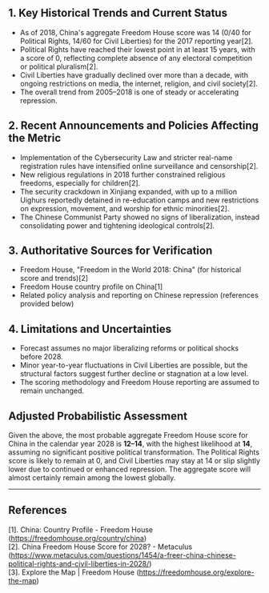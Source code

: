 ## 1. Key Historical Trends and Current Status

- As of 2018, China's aggregate Freedom House score was 14 (0/40 for Political Rights, 14/60 for Civil Liberties) for the 2017 reporting year[2].
- Political Rights have reached their lowest point in at least 15 years, with a score of 0, reflecting complete absence of any electoral competition or political pluralism[2].
- Civil Liberties have gradually declined over more than a decade, with ongoing restrictions on media, the internet, religion, and civil society[2].
- The overall trend from 2005–2018 is one of steady or accelerating repression.

## 2. Recent Announcements and Policies Affecting the Metric

- Implementation of the Cybersecurity Law and stricter real-name registration rules have intensified online surveillance and censorship[2].
- New religious regulations in 2018 further constrained religious freedoms, especially for children[2].
- The security crackdown in Xinjiang expanded, with up to a million Uighurs reportedly detained in re-education camps and new restrictions on expression, movement, and worship for ethnic minorities[2].
- The Chinese Communist Party showed no signs of liberalization, instead consolidating power and tightening ideological controls[2].

## 3. Authoritative Sources for Verification

- Freedom House, "Freedom in the World 2018: China" (for historical score and trends)[2]
- Freedom House country profile on China[1]
- Related policy analysis and reporting on Chinese repression (references provided below)

## 4. Limitations and Uncertainties

- Forecast assumes no major liberalizing reforms or political shocks before 2028.
- Minor year-to-year fluctuations in Civil Liberties are possible, but the structural factors suggest further decline or stagnation at a low level.
- The scoring methodology and Freedom House reporting are assumed to remain unchanged.

## Adjusted Probabilistic Assessment

Given the above, the most probable aggregate Freedom House score for China in the calendar year 2028 is **12–14**, with the highest likelihood at **14**, assuming no significant positive political transformation. The Political Rights score is likely to remain at 0, and Civil Liberties may stay at 14 or slip slightly lower due to continued or enhanced repression. The aggregate score will almost certainly remain among the lowest globally.

---

## References

[1]. China: Country Profile - Freedom House (https://freedomhouse.org/country/china)  
[2]. China Freedom House Score for 2028? - Metaculus (https://www.metaculus.com/questions/1454/a-freer-china-chinese-political-rights-and-civil-liberties-in-2028/)  
[3]. Explore the Map | Freedom House (https://freedomhouse.org/explore-the-map)